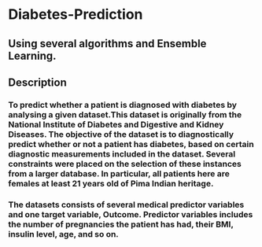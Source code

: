 # Diabetes-Prediction
## Using several algorithms and Ensemble Learning.

## Description
### To predict whether a patient is diagnosed with diabetes by analysing a given dataset.This dataset is originally from the National Institute of Diabetes and Digestive and Kidney Diseases. The objective of the dataset is to diagnostically predict whether or not a patient has diabetes, based on certain diagnostic measurements included in the dataset. Several constraints were placed on the selection of these instances from a larger database. In particular, all patients here are females at least 21 years old of Pima Indian heritage.

### The datasets consists of several medical predictor variables and one target variable, Outcome. Predictor variables includes the number of pregnancies the patient has had, their BMI, insulin level, age, and so on.


